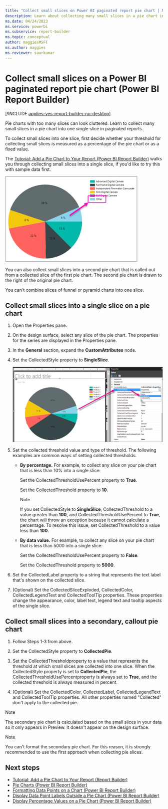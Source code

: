 ```yaml
---
title: "Collect small slices on Power BI paginated report pie chart | Microsoft Docs"
description: Learn about collecting many small slices in a pie chart into one single slice in Power BI Report Builder paginated reports. 
ms.date: 04/24/2023
ms.service: powerbi
ms.subservice: report-builder
ms.topic: conceptual
author: maggiesMSFT
ms.author: maggies
ms.reviewer: saurkumar
---
```

# Collect small slices on a Power BI paginated report pie chart (Power BI Report Builder)

[!INCLUDE [applies-yes-report-builder-no-desktop](../../../includes/applies-yes-report-builder-no-desktop.md)]

Pie charts with too many slices can look cluttered. Learn to collect many small slices in a pie chart into one single slice in paginated reports.
 
 To collect small slices into one slice, first decide whether your threshold for collecting small slices is measured as a percentage of the pie chart or as a fixed value. 
 
 The [Tutorial: Add a Pie Chart to Your Report (Power BI Report Builder)](/sql/reporting-services/tutorial-add-a-pie-chart-to-your-report-report-builder) walks you through collecting small slices into a single slice, if you'd like to try this with sample data first.
 
 ![Screenshot of a Report Builder pie chart showing the other slice.](./media/paginated-reports-visualizations/report-builder-pie-chart-other-slice.png "report-builder-pie-chart-other-slice")
  
 You can also collect small slices into a second pie chart that is called out from a collected slice of the first pie chart. The second pie chart is drawn to the right of the original pie chart.  
  
 You can't combine slices of funnel or pyramid charts into one slice.  

## Collect small slices into a single slice on a pie chart  
  
1.  Open the Properties pane.  
  
2.  On the design surface, select any slice of the pie chart. The properties for the series are displayed in the Properties pane.  
  
3.  In the **General** section, expand the **CustomAttributes** node.  
  
4.  Set the CollectedStyle property to **SingleSlice**.  

    ![Screenshot of a report builder pie chart showing how to configure a single slice property.](./media/paginated-reports-visualizations/report-builder-pie-chart-single-slice-property.png "report-builder-pie-chart-single-slice-property")
  
5.  Set the collected threshold value and type of threshold. The following examples are common ways of setting collected thresholds.  
  
    - **By percentage.** For example, to collect any slice on your pie chart that is less than 10% into a single slice:  
  
         Set the CollectedThresholdUsePercent property to **True**.  
  
         Set the CollectedThreshold property to **10**.  
  
        > [!NOTE]  
        > If you set CollectedStyle to **SingleSlice**, CollectedThreshold to a value greater than **100**, and CollectedThresholdUsePercent to **True**, the chart will throw an exception because it cannot calculate a percentage. To resolve this issue, set CollectedThreshold to a value less than **100**.  
  
    - **By data value.** For example, to collect any slice on your pie chart that is less than 5000 into a single slice:  
  
         Set the CollectedThresholdUsePercent property to **False**.  
  
         Set the CollectedThreshold property to **5000**.  
  
6.  Set the CollectedLabel property to a string that represents the text label that's shown on the collected slice.  
  
7.  (Optional) Set the CollectedSliceExploded, CollectedColor, CollectedLegendText and CollectedToolTip properties. These properties change the appearance, color, label text, legend text and tooltip aspects of the single slice.  
  
## Collect small slices into a secondary, callout pie chart  
  
1.  Follow Steps 1-3 from above.  
  
2.  Set the CollectedStyle property to **CollectedPie**.  
  
3.  Set the CollectedThresholdproperty to a value that represents the threshold at which small slices are collected into one slice. When the CollectedStyle property is set to **CollectedPie**, the CollectedThresholdUsePercentproperty is always set to **True**, and the collected threshold is always measured in percent.  
  
4.  (Optional) Set the CollectedColor, CollectedLabel, CollectedLegendText and CollectedToolTip properties. All other properties named "Collected" don't apply to the collected pie.  
  
> [!NOTE]  
> The secondary pie chart is calculated based on the small slices in your data so it only appears in Preview. It doesn't appear on the design surface.  
  
> [!NOTE]  
> You can't format the secondary pie chart. For this reason, it is strongly recommended to use the first approach when collecting pie slices.  
  
## Next steps

- [Tutorial: Add a Pie Chart to Your Report (Report Builder)](/sql/reporting-services/tutorial-add-a-pie-chart-to-your-report-report-builder)
- [Pie Charts &#40;Power BI Report Builder&#41;](pie-charts-report-builder.md)
- [Formatting Data Points on a Chart &#40;Power BI Report Builder&#41;](/sql/reporting-services/report-design/formatting-data-points-on-a-chart-report-builder-and-ssrs)   
- [Display Data Point Labels Outside a Pie Chart &#40;Power BI Report Builder&#41;](display-data-point-labels-outside-pie-chart-report-builder.md)   
- [Display Percentage Values on a Pie Chart &#40;Power BI Report Builder&#41;](/sql/reporting-services/report-design/display-percentage-values-on-a-pie-chart-report-builder-and-ssrs)     
